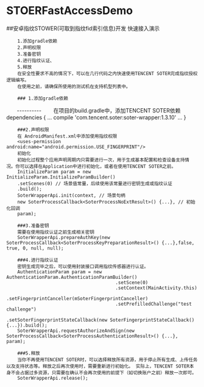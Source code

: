 # STOERFastAccessDemo

##安卓指纹STOWER(可取到指纹fid索引信息)开发 快速接入演示

        1.添加gradle依赖
        2.声明权限
        3.准备密钥
        4.进行指纹认证、
        5.释放
        在安全性要求不高的情况下，可以在几行代码之内快速使用TENCENT SOTER完成指纹授权逻辑编写。
        在使用之前，请确保所使用的测试机在支持机型列表中。

        ### 1.添加gradle依赖
        ----------
        在项目的build.gradle中，添加TENCENT SOTER依赖
        dependencies {
            ...
            compile 'com.tencent.soter:soter-wrapper:1.3.10'
            ...
        }

        ###2.声明权限
        在 AndroidManifest.xml中添加使用指纹权限
        <uses-permission android:name="android.permission.USE_FINGERPRINT"/>
        初始化
        初始化过程整个应用声明周期内只需要进行一次，用于生成基本配置和检查设备支持情况。你可以选择在Application中进行初始化，或者在使用TENCENT SOTER之前。
        InitializeParam param = new InitializeParam.InitializeParamBuilder()
        .setScenes(0) // 场景值常量，后续使用该常量进行密钥生成或指纹认证
        .build();
        SoterWrapperApi.init(context, // 场景句柄
        new SoterProcessCallback<SoterProcessNoExtResult>() {...}, // 初始化回调
        param);

        ###3.准备密钥
        需要在使用指纹认证之前生成相关密钥
        SoterWrapperApi.prepareAuthKey(new SoterProcessCallback<SoterProcessKeyPreparationResult>() {...},false, true, 0, null, null);

        ###4.进行指纹认证
        密钥生成完毕之后，可以使用封装接口调用指纹传感器进行认证。
        AuthenticationParam param = new AuthenticationParam.AuthenticationParamBuilder()
                                            .setScene(0)
                                            .setContext(MainActivity.this)
                                            .setFingerprintCanceller(mSoterFingerprintCanceller)
                                            .setPrefilledChallenge("test challenge")
                                            .setSoterFingerprintStateCallback(new SoterFingerprintStateCallback() {...}).build();
        SoterWrapperApi.requestAuthorizeAndSign(new SoterProcessCallback<SoterProcessAuthenticationResult>() {...}, param);

        ###5.释放
        当你不再使用TENCENT SOTER时，可以选择释放所有资源，用于停止所有生成、上传任务以及支持状态等。释放之后再次使用时，需要重新进行初始化。 实际上，TENCENT SOTER本身不会占据过多资源，只需要在确认不会再次使用的前提下（如切换账户之前）释放一次即可。
        SoterWrapperApi.release();

